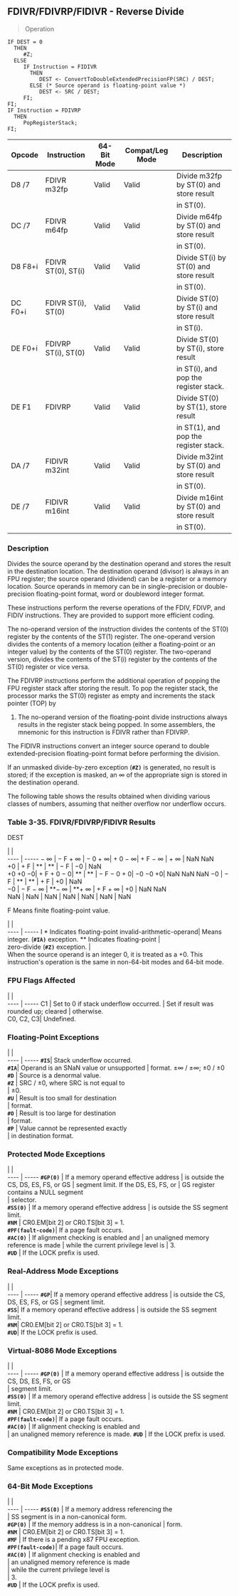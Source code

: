 ## FDIVR/FDIVRP/FIDIVR - Reverse Divide

> Operation

``` slim
IF DEST = 0
  THEN
     #Z;
  ELSE
     IF Instruction = FIDIVR
       THEN
          DEST <- ConvertToDoubleExtendedPrecisionFP(SRC) / DEST;
       ELSE (* Source operand is floating-point value *)
          DEST <- SRC / DEST;
     FI;
FI;
IF Instruction = FDIVRP
  THEN
     PopRegisterStack;
FI;

```

 Opcode | Instruction        | 64-Bit Mode| Compat/Leg Mode| Description                            
 ---  | --- | --- | --- | ---
 D8 /7  | FDIVR m32fp        | Valid      | Valid          | Divide m32fp by ST(0) and store result 
        |                    |            |                | in ST(0).                              
 DC /7  | FDIVR m64fp        | Valid      | Valid          | Divide m64fp by ST(0) and store result 
        |                    |            |                | in ST(0).                              
 D8 F8+i| FDIVR ST(0), ST(i) | Valid      | Valid          | Divide ST(i) by ST(0) and store result 
        |                    |            |                | in ST(0).                              
 DC F0+i| FDIVR ST(i), ST(0) | Valid      | Valid          | Divide ST(0) by ST(i) and store result 
        |                    |            |                | in ST(i).                              
 DE F0+i| FDIVRP ST(i), ST(0)| Valid      | Valid          | Divide ST(0) by ST(i), store result    
        |                    |            |                | in ST(i), and pop the register stack.  
 DE F1  | FDIVRP             | Valid      | Valid          | Divide ST(0) by ST(1), store result    
        |                    |            |                | in ST(1), and pop the register stack.  
 DA /7  | FIDIVR m32int      | Valid      | Valid          | Divide m32int by ST(0) and store result
        |                    |            |                | in ST(0).                              
 DE /7  | FIDIVR m16int      | Valid      | Valid          | Divide m16int by ST(0) and store result
        |                    |            |                | in ST(0).                              

### Description
Divides the source operand by the destination operand and stores the result
in the destination location. The destination operand (divisor) is always in
an FPU register; the source operand (dividend) can be a register or a memory
location. Source operands in memory can be in single-precision or double-precision
floating-point format, word or doubleword integer format.

These instructions perform the reverse operations of the FDIV, FDIVP, and FIDIV
instructions. They are provided to support more efficient coding.

The no-operand version of the instruction divides the contents of the ST(0)
register by the contents of the ST(1) register. The one-operand version divides
the contents of a memory location (either a floating-point or an integer value)
by the contents of the ST(0) register. The two-operand version, divides the
contents of the ST(i) register by the contents of the ST(0) register or vice
versa.

The FDIVRP instructions perform the additional operation of popping the FPU
register stack after storing the result. To pop the register stack, the processor
marks the ST(0) register as empty and increments the stack pointer (TOP) by
1. The no-operand version of the floating-point divide instructions always results
in the register stack being popped. In some assemblers, the mnemonic for this
instruction is FDIVR rather than FDIVRP.

The FIDIVR instructions convert an integer source operand to double extended-precision
floating-point format before performing the division.

If an unmasked divide-by-zero exception (**``#Z)``** is generated, no result is stored;
if the exception is masked, an ∞ of the appropriate sign is stored in the destination
operand.

The following table shows the results obtained when dividing various classes
of numbers, assuming that neither overflow nor underflow occurs.


### Table 3-35. FDIVR/FDIVRP/FIDIVR Results
DEST

   | |  
---- | -----
 − ∞     | − F + ∞    | − 0 + ∞| + 0 − ∞| + F − ∞    | + ∞     | NaN NaN    
 +0      | + F        | **     | **     | − F        | −0      | NaN        
 +0 +0 −0| + F + 0 − 0| **     | **     | − F − 0 + 0| −0 −0 +0| NaN NaN NaN
 −0      | − F        | **     | **     | + F        | +0      | NaN        
 −0      | − F − ∞    | **− ∞  | **+ ∞  | + F + ∞    | +0      | NaN NaN    
 NaN     | NaN        | NaN    | NaN    | NaN        | NaN     | NaN        
<aside class="notification">
F Means finite floating-point value.
</aside>

   | |  
---- | -----
 I * Indicates floating-point invalid-arithmetic-operand| Means integer.
 (**``#IA)``** exception. ** Indicates floating-point           |               
 zero-divide (**``#Z)``** exception.                            |               
When the source operand is an integer 0, it is treated as a +0. This instruction's
operation is the same in non-64-bit modes and 64-bit mode.



### FPU Flags Affected
   | |  
---- | -----
 C1        | Set to 0 if stack underflow occurred.
           | Set if result was rounded up; cleared
           | otherwise.                           
 C0, C2, C3| Undefined.                           

### Floating-Point Exceptions
   | |  
---- | -----
 **``#IS``**| Stack underflow occurred.              
 **``#IA``**| Operand is an SNaN value or unsupported
    | format. ±∞ / ±∞; ±0 / ±0               
 **``#D``** | Source is a denormal value.            
 **``#Z``** | SRC / ±0, where SRC is not equal to    
    | ±0.                                    
 **``#U``** | Result is too small for destination    
    | format.                                
 **``#O``** | Result is too large for destination    
    | format.                                
 **``#P``** | Value cannot be represented exactly    
    | in destination format.                 

### Protected Mode Exceptions
   | |  
---- | -----
 **``#GP(0)``**         | If a memory operand effective address
                | is outside the CS, DS, ES, FS, or GS 
                | segment limit. If the DS, ES, FS, or 
                | GS register contains a NULL segment  
                | selector.                            
 **``#SS(0)``**         | If a memory operand effective address
                | is outside the SS segment limit.     
 **``#NM``**            | CR0.EM[bit 2] or CR0.TS[bit 3] = 1.  
 **``#PF(fault-code)``**| If a page fault occurs.              
 **``#AC(0)``**         | If alignment checking is enabled and 
                | an unaligned memory reference is made
                | while the current privilege level is 
                | 3.                                   
 **``#UD``**            | If the LOCK prefix is used.          

### Real-Address Mode Exceptions
   | |  
---- | -----
 **``#GP``**| If a memory operand effective address
    | is outside the CS, DS, ES, FS, or GS 
    | segment limit.                       
 **``#SS``**| If a memory operand effective address
    | is outside the SS segment limit.     
 **``#NM``**| CR0.EM[bit 2] or CR0.TS[bit 3] = 1.  
 **``#UD``**| If the LOCK prefix is used.          

### Virtual-8086 Mode Exceptions
   | |  
---- | -----
 **``#GP(0)``**         | If a memory operand effective address 
                | is outside the CS, DS, ES, FS, or GS  
                | segment limit.                        
 **``#SS(0)``**         | If a memory operand effective address 
                | is outside the SS segment limit.      
 **``#NM``**            | CR0.EM[bit 2] or CR0.TS[bit 3] = 1.   
 **``#PF(fault-code)``**| If a page fault occurs.               
 **``#AC(0)``**         | If alignment checking is enabled and  
                | an unaligned memory reference is made.
 **``#UD``**            | If the LOCK prefix is used.           

### Compatibility Mode Exceptions
Same exceptions as in protected mode.


### 64-Bit Mode Exceptions
   | |  
---- | -----
 **``#SS(0)``**         | If a memory address referencing the        
                | SS segment is in a non-canonical form.     
 **``#GP(0)``**         | If the memory address is in a non-canonical
                | form.                                      
 **``#NM``**            | CR0.EM[bit 2] or CR0.TS[bit 3] = 1.        
 **``#MF``**            | If there is a pending x87 FPU exception.   
 **``#PF(fault-code)``**| If a page fault occurs.                    
 **``#AC(0)``**         | If alignment checking is enabled and       
                | an unaligned memory reference is made      
                | while the current privilege level is       
                | 3.                                         
 **``#UD``**            | If the LOCK prefix is used.                
